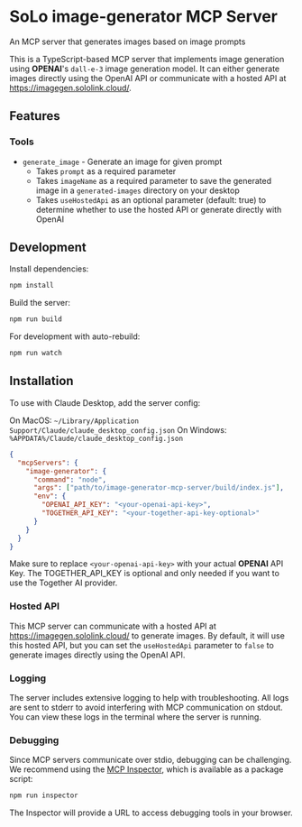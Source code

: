 # SoLo image-generator MCP Server

An MCP server that generates images based on image prompts

This is a TypeScript-based MCP server that implements image generation using **OPENAI**'s `dall-e-3` image generation model. It can either generate images directly using the OpenAI API or communicate with a hosted API at https://imagegen.sololink.cloud/.

## Features

### Tools
- `generate_image` - Generate an image for given prompt
  - Takes `prompt` as a required parameter
  - Takes `imageName` as a required parameter to save the generated image in a `generated-images` directory on your desktop
  - Takes `useHostedApi` as an optional parameter (default: true) to determine whether to use the hosted API or generate directly with OpenAI

## Development

Install dependencies:
```bash
npm install
```

Build the server:
```bash
npm run build
```

For development with auto-rebuild:
```bash
npm run watch
```

## Installation

To use with Claude Desktop, add the server config:

On MacOS: `~/Library/Application Support/Claude/claude_desktop_config.json`
On Windows: `%APPDATA%/Claude/claude_desktop_config.json`

```json
{
  "mcpServers": {
    "image-generator": {
      "command": "node",
      "args": ["path/to/image-generator-mcp-server/build/index.js"],
      "env": {
        "OPENAI_API_KEY": "<your-openai-api-key>",
        "TOGETHER_API_KEY": "<your-together-api-key-optional>"
      }
    }
  }
}
```
Make sure to replace `<your-openai-api-key>` with your actual **OPENAI** API Key. The TOGETHER_API_KEY is optional and only needed if you want to use the Together AI provider.

### Hosted API

This MCP server can communicate with a hosted API at https://imagegen.sololink.cloud/ to generate images. By default, it will use this hosted API, but you can set the `useHostedApi` parameter to `false` to generate images directly using the OpenAI API.

### Logging

The server includes extensive logging to help with troubleshooting. All logs are sent to stderr to avoid interfering with MCP communication on stdout. You can view these logs in the terminal where the server is running.

### Debugging

Since MCP servers communicate over stdio, debugging can be challenging. We recommend using the [MCP Inspector](https://github.com/modelcontextprotocol/inspector), which is available as a package script:

```bash
npm run inspector
```

The Inspector will provide a URL to access debugging tools in your browser.
